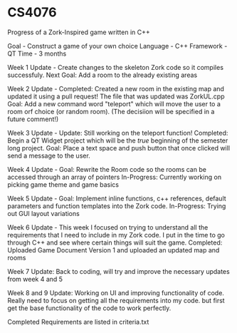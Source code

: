 # CS4076
Progress of a Zork-Inspired game written in C++

Goal - Construct a game of your own choice 
Language - C++
Framework - QT
Time - 3 months


Week 1 Update - Create changes to the skeleton Zork code so it compiles successfuly.
                Next Goal: Add a room to the already existing areas

Week 2 Update - Completed: Created a new room in the existing map and updated it using a pull request! The file that was updated was ZorkUL.cpp
                Goal: Add a new command word "teleport" which will move the user to a room orf choice (or random room). 
                (The decisiion will be specified in a future comment!)
                
Week 3 Update - Update: Still working on the teleport function!
                Completed: Begin a QT Widget project which will be the *true* beginning of the semester long project. 
                Goal: Place a text space and push button that once clicked will send a message to the user.
       
Week 4 Update - Goal: Rewrite the Room code so the rooms can be accessed through an array of pointers
                In-Progress: Currently working on picking game theme and game basics

Week 5 Update - Goal: Implement inline functions, c++ references, default parameters and function templates into the Zork code.
                In-Progress: Trying out GUI layout variations 
                
Week 6 Update - This week I focused on trying to understand all the requirements that I need to include in my Zork code. I put in the time to go through C++ and see where certain things will suit the game.
                Completed: Uploaded Game Document Version 1 and uploaded an updated map and rooms

Week 7 Update: Back to coding, will try and improve the necessary updates from week 4 and 5

Week 8 and 9 Update: Working on UI and improving functionality of code. Really need to focus on getting all the requirements into my code. but first get the base functionality of the code to work perfectly.

Completed Requirements are listed in criteria.txt
